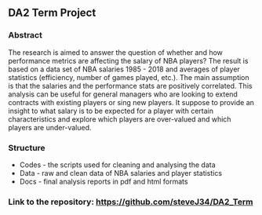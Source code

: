 ## DA2 Term Project 
### Abstract 
The research is aimed to answer the question of whether and how performance metrics are affecting the salary of NBA players? The result is based on a data set of NBA salaries 1985 - 2018 and averages of player statistics (efficiency, number of games played, etc.). The main assumption is that the salaries and the performance stats are positively correlated. This analysis can be useful for general managers who are looking to extend contracts with existing players or sing new players. It suppose to provide an insight to what salary is to be expected for a player with certain characteristics and explore which players are over-valued and which players are under-valued. 
### Structure 
* Codes - the scripts used for cleaning and analysing the data 
* Data - raw and clean data of NBA salaries and player statistics 
* Docs - final analysis reports in pdf and html formats 

### Link to the repository: https://github.com/steveJ34/DA2_Term

